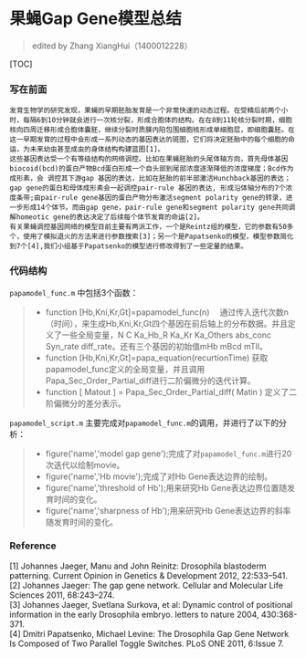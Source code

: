 # 果蝇Gap Gene模型总结
> edited by Zhang XiangHui（1400012228）

[TOC]

### 写在前面
	发育生物学的研究发现，果蝇的早期胚胎发育是一个非常快速的动态过程。在受精后前两个小时，每隔6到10分钟就会进行一次核分裂，形成合胞体的结构。在在8到11轮核分裂时期，细胞核向四周迁移形成合胞体囊胚，继续分裂时质膜内陷包围细胞核形成单细胞层，即细胞囊胚。在这一早期发育的过程中会形成一系列动态的基因表达的斑图，它们将决定胚胎中的每个细胞的命运，为未来幼虫甚至成虫的身体结构构建蓝图[1]。
	这些基因表达受一个有等级结构的网络调控。比如在果蝇胚胎的头尾体轴方向，首先母体基因biocoid(bcd)的蛋白产物Bcd蛋白形成一个自头部到尾部浓度逐渐降低的浓度梯度；Bcd作为成形素，会 调控其下游gap 基因的表达，比如在胚胎的前半部激活Hunchback基因的表达；gap gene的蛋白和母体成形素会一起调控pair-rule 基因的表达, 形成沿体轴分布的7个浓度条带;由pair-rule gene基因的蛋白产物分布激活segment polarity gene的转录，进一步形成14个体节。而由gap gene，pair-rule gene和segment polarity gene共同调解homeotic gene的表达决定了后续每个体节发育的命运[2]。
	有关果蝇调控基因网络的模型目前主要有两派工作，一个是Reintz组的模型，它的参数有50多个，使用了模拟退火的方法来进行参数搜索[3]；另一个是Papatsenko的模型，模型参数简化到7个[4],我们小组基于Papatsenko的模型进行修改得到了一些定量的结果。

### 代码结构
`papamodel_func.m` 中包括3个函数：
> * function [Hb,Kni,Kr,Gt]=papamodel_func(n)　
> 通过传入迭代次数n（时间），来生成Hb,Kni,Kr,Gt四个基因在前后轴上的分布数据。并且定义了一些全局变量，N C Ka_Hb_R Ka_Kr Ka_Others abs_conc Syn_rate diff_rate。还有三个基因的初始值mHb mBcd mTll。
> * function [Hb,Kni,Kr,Gt]=papa_equation(recurtionTime)
> 获取papamodel_func定义的全局变量，并且调用Papa_Sec_Order_Partial_diff进行二阶偏微分的迭代计算。
> * function [ Matout ] = Papa_Sec_Order_Partial_diff( Matin )
> 定义了二阶偏微分的差分表示。

`papamodel_script.m` 主要完成对`papamodel_func.m`的调用，并进行了以下的分析：
> * figure('name','model gap gene');完成了对`papamodel_func.m`进行20次迭代以绘制movie。
> * figure('name','Hb movie');完成了对Hb Gene表达边界的绘制。
> * figure('name','threshold of Hb');用来研究Hb Gene表达边界位置随发育时间的变化。
> * figure('name','sharpness of Hb');用来研究Hb Gene表达边界的斜率随发育时间的变化。

### Reference
[1] Johannes Jaeger, Manu and John Reinitz: Drosophila blastoderm patterning. Current Opinion in Genetics & Development 2012, 22:533–541.
<br/>
[2] Johannes Jaeger: The gap gene network. Cellular and Molecular Life Sciences 2011, 68:243–274.
<br/>[3] Johannes Jaeger, Svetlana Surkova, et al: Dynamic control of positional information in the early Drosophila embryo. letters to nature 2004, 430:368-371.
<br/>[4] Dmitri Papatsenko, Michael Levine: The Drosophila Gap Gene Network Is Composed of Two Parallel Toggle Switches. PLoS ONE 2011, 6:Issue 7.